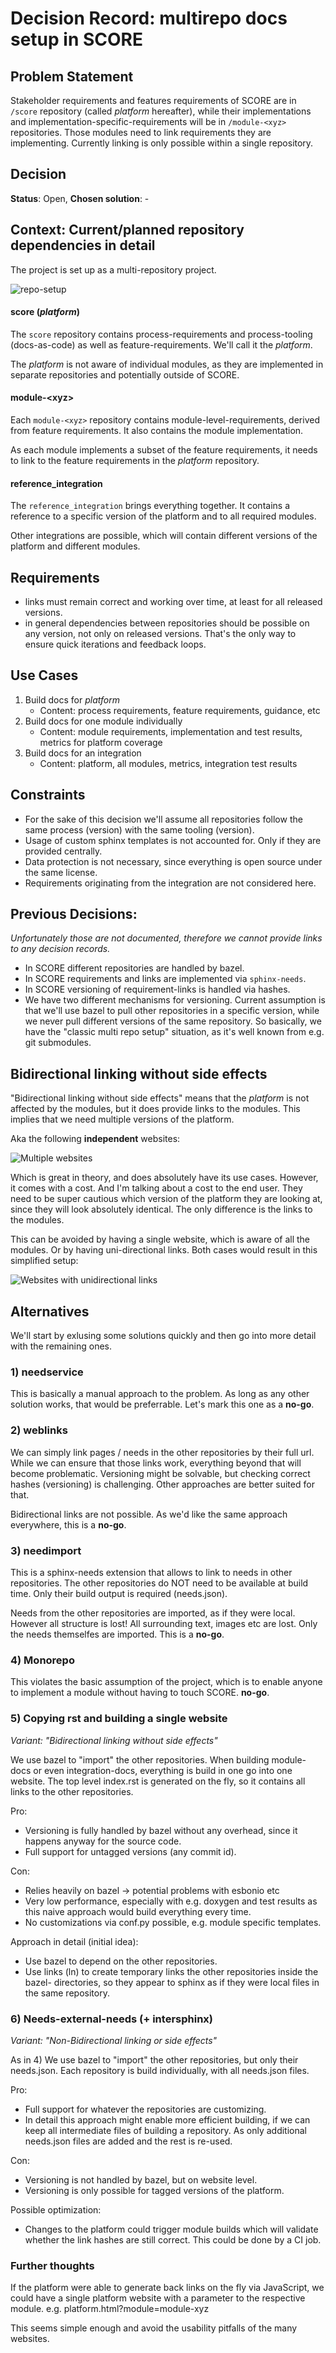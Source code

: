 # Decision Record: multirepo docs setup in SCORE

## Problem Statement

Stakeholder requirements and features requirements of SCORE are in `/score`
repository (called _platform_ hereafter), while their implementations and
implementation-specific-requirements will be in `/module-<xyz>` repositories.
Those modules need to link requirements they are implementing. Currently
linking is only possible within a single repository.

## Decision

**Status**: Open, **Chosen solution**: -

## Context: Current/planned repository dependencies in detail

The project is set up as a multi-repository project.

![repo-setup](_assets/multirepo_setup.drawio.svg)

#### score (_platform_)

The `score` repository contains process-requirements and process-tooling
(docs-as-code) as well as feature-requirements. We'll call it the _platform_.

The _platform_ is not aware of individual modules, as they are implemented in
separate repositories and potentially outside of SCORE.

#### module-\<xyz\>

Each `module-<xyz>` repository contains module-level-requirements, derived from
feature requirements. It also contains the module implementation.

As each module implements a subset of the feature requirements, it needs to
link to the feature requirements in the _platform_ repository.

#### reference_integration

The `reference_integration` brings everything together. It contains a reference
to a specific version of the platform and to all required modules.

Other integrations are possible, which will contain different versions of the
platform and different modules.

## Requirements

- links must remain correct and working over time, at least for all released
  versions.
- in general dependencies between repositories should be possible on any
  version, not only on released versions. That's the only way to ensure quick
  iterations and feedback loops.

## Use Cases

1. Build docs for _platform_
   - Content: process requirements, feature requirements, guidance, etc
2. Build docs for one module individually
   - Content: module requirements, implementation and test results, metrics for
     platform coverage
3. Build docs for an integration
   - Content: platform, all modules, metrics, integration test results


## Constraints

- For the sake of this decision we'll assume all repositories follow the same
  process (version) with the same tooling (version).
- Usage of custom sphinx templates is not accounted for. Only if they are
  provided centrally.
- Data protection is not necessary, since everything is open source under the
  same license.
- Requirements originating from the integration are not considered here.

## Previous Decisions:

_Unfortunately those are not documented, therefore we cannot provide links to
any decision records._

- In SCORE different repositories are handled by bazel.
- In SCORE requirements and links are implemented via `sphinx-needs`.
- In SCORE versioning of requirement-links is handled via hashes.
- We have two different mechanisms for versioning. Current assumption is that
  we'll use bazel to pull other repositories in a specific version, while we
  never pull different versions of the same repository. So basically, we have
  the "classic multi repo setup" situation, as it's well known from e.g. git
  submodules.

## Bidirectional linking without side effects

"Bidirectional linking without side effects" means that the _platform_ is not
affected by the modules, but it does provide links to the modules. This implies
that we need multiple versions of the platform.

Aka the following **independent** websites:

![Multiple websites](_assets/multirepo_bidirectional.drawio.svg)

Which is great in theory, and does absolutely have its use cases. However, it
comes with a cost. And I'm talking about a cost to the end user. They need to
be super cautious which version of the platform they are looking at, since they
will look absolutely identical. The only difference is the links to the
modules.

This can be avoided by having a single website, which is aware of all the
modules. Or by having uni-directional links. Both cases would result in this simplified setup:

![Websites with unidirectional links](_assets/multirepo_unidirectional.drawio.svg)


## Alternatives

We'll start by exlusing some solutions quickly and then go into more detail
with the remaining ones.

### 1) needservice

This is basically a manual approach to the problem. As long as any other
solution works, that would be preferrable. Let's mark this one as a **no-go**.

### 2) weblinks

We can simply link pages / needs in the other repositories by their full url.
While we can ensure that those links work, everything beyond that will become
problematic. Versioning might be solvable, but checking correct hashes
(versioning) is challenging. Other approaches are better suited for that.

Bidirectional links are not possible. As we'd like the same approach
everywhere, this is a **no-go**.

### 3) needimport

This is a sphinx-needs extension that allows to link to needs in other
repositories. The other repositories do NOT need to be available at build time.
Only their build output is required (needs.json).

Needs from the other repositories are imported, as if they were local. However
all structure is lost! All surrounding text, images etc are lost. Only the
needs themselfes are imported. This is a **no-go**.

### 4) Monorepo

This violates the basic assumption of the project, which is to enable anyone to
implement a module without having to touch SCORE. **no-go**.

### 5) Copying rst and building a single website

*Variant: "Bidirectional linking without side effects"*

We use bazel to "import" the other repositories. When building module-docs or
even integration-docs, everything is build in one go into one website. The top
level index.rst is generated on the fly, so it contains all links to the other
repositories.

Pro:

- Versioning is fully handled by bazel without any overhead, since it happens
  anyway for the source code.
- Full support for untagged versions (any commit id).

Con:

- Relies heavily on bazel -> potential problems with esbonio etc
- Very low performance, especially with e.g. doxygen and test results as this
  naive approach would build everything every time.
- No customizations via conf.py possible, e.g. module specific templates.

Approach in detail (initial idea):

- Use bazel to depend on the other repositories.
- Use links (ln) to create temporary links the other repositories inside the
  bazel- directories, so they appear to sphinx as if they were local files in
  the same repository.

### 6) Needs-external-needs (+ intersphinx)

*Variant: "Non-Bidirectional linking or side effects"*

As in 4) We use bazel to "import" the other repositories, but only their
needs.json. Each repository is build individually, with all needs.json files.


Pro:

- Full support for whatever the repositories are customizing.
- In detail this approach might enable more efficient building, if we can keep
  all intermediate files of building a repository. As only additional
  needs.json files are added and the rest is re-used.

Con:

- Versioning is not handled by bazel, but on website level.
- Versioning is only possible for tagged versions of the platform.


Possible optimization:

- Changes to the platform could trigger module builds which will validate
  whether the link hashes are still correct. This could be done by a CI job.


### Further thoughts

If the platform were able to generate back links on the fly via JavaScript, we
could have a single platform website with a parameter to the respective module.
e.g. platform.html?module=module-xyz

This seems simple enough and avoid the usability pitfalls of the many websites.
